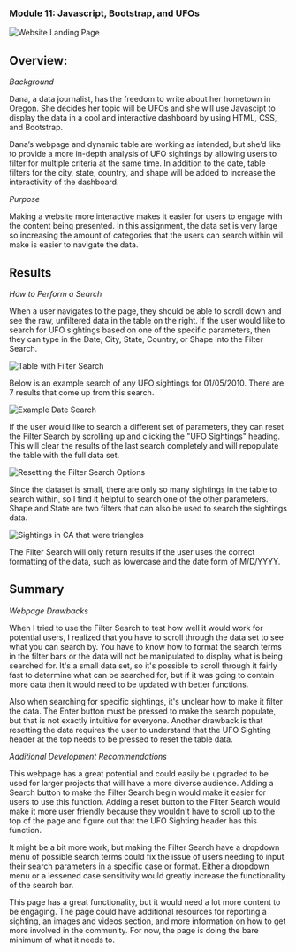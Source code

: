 ###  Module 11: Javascript, Bootstrap, and UFOs


![Website Landing Page](https://user-images.githubusercontent.com/102566199/176564568-119d0b6b-b377-47cd-b0f2-cd6708213d0f.png)


## Overview: 

*Background* 

Dana, a data journalist, has the freedom to write about her hometown in Oregon. She decides her topic will be UFOs and she will use Javascipt to display the data in a cool and interactive dashboard by using HTML, CSS, and Bootstrap.

Dana’s webpage and dynamic table are working as intended, but she’d like to provide a more in-depth analysis of UFO sightings by allowing users to filter for multiple criteria at the same time. In addition to the date, table filters for the city, state, country, and shape will be added to increase the interactivity of the dashboard.

*Purpose* 

Making a website more interactive makes it easier for users to engage with the content being presented. In this assignment, the data set is very large so increasing the amount of categories that the users can search within wil make is easier to navigate the data. 

## Results

*How to Perform a Search* 

When a user navigates to the page, they should be able to scroll down and see the raw, unfiltered data in the table on the right. If the user would like to search for UFO sightings based on one of the specific parameters, then they can type in the Date, City, State, Country, or Shape into the Filter Search. 

![Table with Filter Search](https://user-images.githubusercontent.com/102566199/176560955-8e912672-1835-4b1b-963c-27cb00eb92d9.png)


Below is an example search of any UFO sightings for 01/05/2010. There are 7 results that come up from this search. 

![Example Date Search](https://user-images.githubusercontent.com/102566199/176562107-2eb0ab45-3120-43ba-a720-8e21b460d5ec.png)

If the user would like to search a different set of parameters, they can reset the Filter Search by scrolling up and clicking the "UFO Sightings" heading. This will clear the results of the last search completely and will repopulate the table with the full data set. 

![Resetting the Filter Search Options](https://user-images.githubusercontent.com/102566199/176562536-1f11d3e8-d255-4dfa-ab78-fee51c3055c8.png)

Since the dataset is small, there are only so many sightings in the table to search within, so I find it helpful to search one of the other parameters. Shape and State are two filters that can also be used to search the sightings data. 

![Sightings in CA that were triangles](https://user-images.githubusercontent.com/102566199/176562767-94ea027d-f00b-46cf-b904-86b2678798ef.png)

The Filter Search will only return results if the user uses the correct formatting of the data, such as lowercase and the date form of M/D/YYYY. 

## Summary

*Webpage Drawbacks*

When I tried to use the Filter Search to test how well it would work for potential users, I realized that you have to scroll through the data set to see what you can search by. You have to know how to format the search terms in the filter bars or the data will not be manipulated to display what is being searched for. It's a small data set, so it's possible to scroll through it fairly fast to determine what can be searched for, but if it was going to contain more data then it would need to be updated with better functions.

Also when searching for specific sightings, it's unclear how to make it filter the data. The Enter button must be pressed to make the search populate, but that is not exactly intuitive for everyone. Another drawback is that resetting the data requires the user to understand that the UFO Sighting header at the top needs to be pressed to reset the table data. 

*Additional Development Recommendations*

This webpage has a great potential and could easily be upgraded to be used for larger projects that will have a more diverse audience. Adding a Search button to make the Filter Search begin would make it easier for users to use this function. Adding a reset button to the Filter Search would make it more user friendly because they wouldn't have to scroll up to the top of the page and figure out that the UFO Sighting header has this function. 

It might be a bit more work, but making the Filter Search have a dropdown menu of possible search terms could fix the issue of users needing to input their search parameters in a specific case or format. Either a dropdown menu or a lessened case sensitivity would greatly increase the functionality of the search bar. 

This page has a great functionality, but it would need a lot more content to be engaging. The page could have additional resources for reporting a sighting, an images and videos section, and more information on how to get more involved in the community. For now, the page is doing the bare minimum of what it needs to. 
